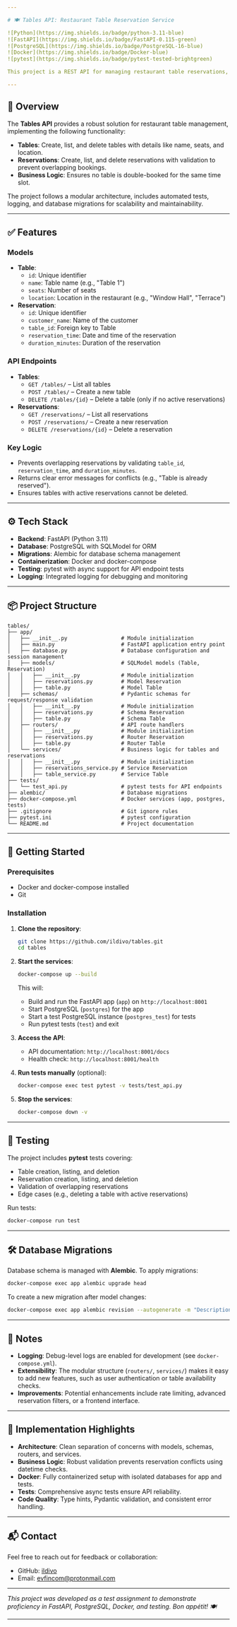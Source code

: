 ```yaml
---

# 🍽️ Tables API: Restaurant Table Reservation Service

![Python](https://img.shields.io/badge/python-3.11-blue)
![FastAPI](https://img.shields.io/badge/FastAPI-0.115-green)
![PostgreSQL](https://img.shields.io/badge/PostgreSQL-16-blue)
![Docker](https://img.shields.io/badge/Docker-blue)
![pytest](https://img.shields.io/badge/pytest-tested-brightgreen)

This project is a REST API for managing restaurant table reservations, developed as a test assignment. It allows users to create, view, and delete tables and reservations, ensuring no conflicting bookings occur. The application is built with **FastAPI**, uses **PostgreSQL** for data storage, and is fully containerized with **Docker** and **docker-compose**.

---
```


## 📌 Overview

The **Tables API** provides a robust solution for restaurant table management, implementing the following functionality:
- **Tables**: Create, list, and delete tables with details like name, seats, and location.
- **Reservations**: Create, list, and delete reservations with validation to prevent overlapping bookings.
- **Business Logic**: Ensures no table is double-booked for the same time slot.

The project follows a modular architecture, includes automated tests, logging, and database migrations for scalability and maintainability.

---

## ✅ Features

### Models
- **Table**:
  - `id`: Unique identifier
  - `name`: Table name (e.g., "Table 1")
  - `seats`: Number of seats
  - `location`: Location in the restaurant (e.g., "Window Hall", "Terrace")
- **Reservation**:
  - `id`: Unique identifier
  - `customer_name`: Name of the customer
  - `table_id`: Foreign key to Table
  - `reservation_time`: Date and time of the reservation
  - `duration_minutes`: Duration of the reservation

### API Endpoints
- **Tables**:
  - `GET /tables/` – List all tables
  - `POST /tables/` – Create a new table
  - `DELETE /tables/{id}` – Delete a table (only if no active reservations)
- **Reservations**:
  - `GET /reservations/` – List all reservations
  - `POST /reservations/` – Create a new reservation
  - `DELETE /reservations/{id}` – Delete a reservation

### Key Logic
- Prevents overlapping reservations by validating `table_id`, `reservation_time`, and `duration_minutes`.
- Returns clear error messages for conflicts (e.g., "Table is already reserved").
- Ensures tables with active reservations cannot be deleted.

---

## ⚙️ Tech Stack
- **Backend**: FastAPI (Python 3.11)
- **Database**: PostgreSQL with SQLModel for ORM
- **Migrations**: Alembic for database schema management
- **Containerization**: Docker and docker-compose
- **Testing**: pytest with async support for API endpoint tests
- **Logging**: Integrated logging for debugging and monitoring

---

## 📦 Project Structure
```
tables/
├── app/
│   ├── __init__.py                 # Module initialization
│   ├── main.py                     # FastAPI application entry point
│   ├── database.py                 # Database configuration and session management
│   ├── models/                     # SQLModel models (Table, Reservation)
│   │   ├── __init__.py             # Module initialization
│   │   ├── reservations.py         # Model Reservation
│   │   ├── table.py                # Model Table
│   ├── schemas/                    # Pydantic schemas for request/response validation
│   │   ├── __init__.py             # Module initialization
│   │   ├── reservations.py         # Schema Reservation
│   │   ├── table.py                # Schema Table
│   ├── routers/                    # API route handlers
│   │   ├── __init__.py             # Module initialization
│   │   ├── reservations.py         # Router Reservation
│   │   ├── table.py                # Router Table
│   └── services/                   # Business logic for tables and reservations
│   │   ├── __init__.py             # Module initialization
│   │   ├── reservations_service.py # Service Reservation
│   │   ├── table_service.py        # Service Table
├── tests/
│   └── test_api.py                 # pytest tests for API endpoints
├── alembic/                        # Database migrations
├── docker-compose.yml              # Docker services (app, postgres, tests)
├── .gitignore                      # Git ignore rules
├── pytest.ini                      # pytest configuration
└── README.md                       # Project documentation
```

---

## 🚀 Getting Started

### Prerequisites
- Docker and docker-compose installed
- Git

### Installation
1. **Clone the repository**:
   ```bash
   git clone https://github.com/ildivo/tables.git
   cd tables
   ```

2. **Start the services**:
   ```bash
   docker-compose up --build
   ```
   This will:
   - Build and run the FastAPI app (`app`) on `http://localhost:8001`
   - Start PostgreSQL (`postgres`) for the app
   - Start a test PostgreSQL instance (`postgres_test`) for tests
   - Run pytest tests (`test`) and exit

3. **Access the API**:
   - API documentation: `http://localhost:8001/docs`
   - Health check: `http://localhost:8001/health`

4. **Run tests manually** (optional):
   ```bash
   docker-compose exec test pytest -v tests/test_api.py
   ```

5. **Stop the services**:
   ```bash
   docker-compose down -v
   ```

---

## 🧪 Testing
The project includes **pytest** tests covering:
- Table creation, listing, and deletion
- Reservation creation, listing, and deletion
- Validation of overlapping reservations
- Edge cases (e.g., deleting a table with active reservations)

Run tests:
```bash
docker-compose run test
```

---

## 🛠️ Database Migrations
Database schema is managed with **Alembic**. To apply migrations:
```bash
docker-compose exec app alembic upgrade head
```

To create a new migration after model changes:
```bash
docker-compose exec app alembic revision --autogenerate -m "Description"
```

---

## 📝 Notes
- **Logging**: Debug-level logs are enabled for development (see `docker-compose.yml`).
- **Extensibility**: The modular structure (`routers/`, `services/`) makes it easy to add new features, such as user authentication or table availability checks.
- **Improvements**: Potential enhancements include rate limiting, advanced reservation filters, or a frontend interface.

---

## 🧠 Implementation Highlights
- **Architecture**: Clean separation of concerns with models, schemas, routers, and services.
- **Business Logic**: Robust validation prevents reservation conflicts using datetime checks.
- **Docker**: Fully containerized setup with isolated databases for app and tests.
- **Tests**: Comprehensive async tests ensure API reliability.
- **Code Quality**: Type hints, Pydantic validation, and consistent error handling.

---

## 📬 Contact
Feel free to reach out for feedback or collaboration:
- GitHub: [ildivo](https://img.shields.io/badge/pytest-tested-brightgreen)
- Email: evfincom@protonmail.com

---

*This project was developed as a test assignment to demonstrate proficiency in FastAPI, PostgreSQL, Docker, and testing. Bon appétit! 🍽️*

---
